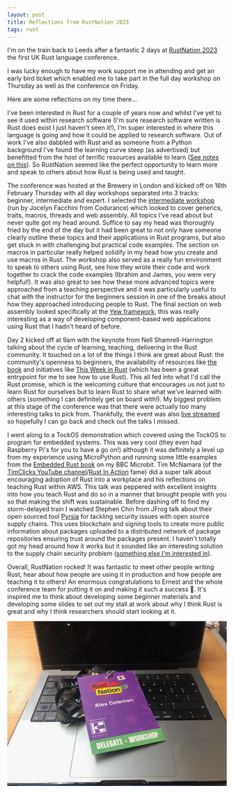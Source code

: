```yaml
---
layout: post
title: Reflections from RustNation 2023
tags: rust
---
```



I'm on the train back to Leeds after a fantastic 2 days at [RustNation 2023](https://www.rustnationuk.com/) the first UK Rust language conference. 

<!-- more -->

I was lucky enough to have my work support me in attending and get an early bird ticket which enabled me to take part in the full day workshop on Thursday as well as the conference on Friday.

Here are some reflections on my time there...

I've been interested in Rust for a couple of years now and whilst I've yet to see it used within research software (I'm sure research software written is Rust does exist I just haven't seen it!), I'm super interested in where this language is going and how it could be applied to research software.
Out of work I've also dabbled with Rust and as someone from a Python background I've found the learning curve steep (as advertised) but benefitted from the host of terrific resources available to learn ([See notes on this](../learn_rust.md)).
So RustNation seemed like the perfect opportunity to learn more and speak to others about how Rust is being used and taught.

The conference was hosted at the Brewery in London and kicked off on 16th February Thursday with all day workshops separated into 3 tracks: beginner, intermediate and expert.
I selected the [intermediate workshop](https://github.com/codurance/rust-nation-intermediate-workshop) (run by Jocelyn Facchini from Codurance) which looked to cover generics, traits, macros, threads and web assembly. 
All topics I've read about but never quite got my head around.
Suffice to say my head was thoroughly fried by the end of the day but it had been great to not only have someone clearly outline these topics and their applications in Rust programs, but also get stuck in with challenging but practical code examples.
The section on macros in particular really helped solidify in my head how you create and use macros in Rust.
The workshop also served as a really fun environment to speak to others using Rust, see how they wrote their code and work together to crack the code examples (Ibrahim and James, you were very helpful!). 
It was also great to see how these more advanced topics were approached from a teaching perspective and it was particularly useful to chat with the instructor for the beginners session in one of the breaks about how they approached introducing people to Rust.
The final section on web assembly looked specifically at the [Yew framework](https://yew.rs/), this was really interesting as a way of developing component-based web applications using Rust that I hadn't heard of before.

Day 2 kicked off at 9am with the keynote from Nell Shamrell-Harrington talking about the cycle of learning, teaching, delivering in the Rust community.
It touched on a lot of the things I think are great about Rust: the community's openness to beginners, the  availability of resources like [the book](https://doc.rust-lang.org/book/) and initiatives like [This Week in Rust](https://this-week-in-rust.org/) (which has been a great entrypoint for me to see how to use Rust).
This all fed into what I'd call the Rust promise, which is the welcoming culture that encourages us not just to learn Rust for ourselves but to learn Rust to share what we've learned with others (something I can definitely get on board with!).
My biggest problem at this stage of the conference was that there were actually too many interesting talks to pick from.
Thankfully, the event was also [live streamed](https://live.rustnationuk.com/) so hopefully I can go back and check out the talks I missed.

I went along to a TockOS demonstration which covered using the TockOS to program for embedded systems.
This was very cool (they even had Raspberry Pi's for you to have a go on!) although it was definitely a level up from my experience using MicroPython and running some little examples from the [Embedded Rust book](https://docs.rust-embedded.org/discovery/microbit/index.html) on my BBC Microbit.
Tim McNamara (of the [TimClicks YouTube channel](https://www.youtube.com/c/timclicks)/[Rust In Action](https://www.manning.com/books/rust-in-action) fame) did a super talk about encouraging adoption of Rust into a workplace and his reflections on teaching Rust within AWS.
This talk was peppered with excellent insights into how you teach Rust and do so in a manner that brought people with you so that making the shift was sustainable.
Before dashing off to find my storm-delayed train I watched Stephen Chin from JFrog talk about their open sourced tool [Pyrsia](https://pyrsia.io/) for tackling security issues with open source supply chains.
This uses blockchain and signing tools to create more public information about packages uploaded to a distributed network of package repositories ensuring trust around the packages present.
I haven't totally got my head around how it works but it sounded like an interesting solution to the supply chain security problem ([something else I'm interested in](https://software.ac.uk/about/fellows/alex-coleman)).

Overall, RustNation rocked! It was fantastic to meet other people writing Rust, hear about how people are using it in production and how people are teaching it to others! 
An enormous congratulations to Ernest and the whole conference team for putting it on and making it such a success 🎉.
It's inspired me to think about developing some beginner materials and developing some slides to set out my stall at work about why I think Rust is great and why I think researchers should start looking at it.

![RustNation Badge on laptop](rustnationbadge.jpeg)
